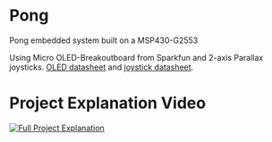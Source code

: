 # Pong
Pong embedded system built on a MSP430-G2553

Using Micro OLED-Breakoutboard from Sparkfun and 2-axis Parallax joysticks. [OLED datasheet](https://cdn.sparkfun.com/datasheets/LCD/Monochrome/Micro-OLED-Breakout.pdf) and [joystick datasheet](https://www.parallax.com/sites/default/files/downloads/27800-2-Axis-Joystick-Documentation-v1.2.pdf).

# Project Explanation Video
[![Full Project Explanation](https://img.youtube.com/vi/dE5xx5jXihY/0.jpg)](https://www.youtube.com/watch?v=dE5xx5jXihY)
